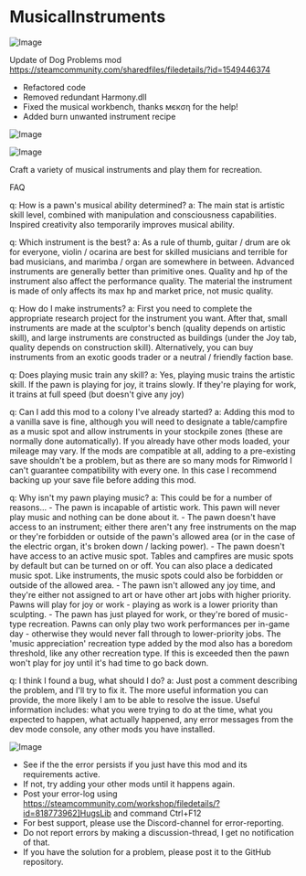 # MusicalInstruments

![Image](https://i.imgur.com/buuPQel.png)

Update of Dog Problems mod
https://steamcommunity.com/sharedfiles/filedetails/?id=1549446374

- Refactored code
- Removed redundant Harmony.dll
- Fixed the musical workbench, thanks мєкση for the help!
- Added burn unwanted instrument recipe

![Image](https://i.imgur.com/pufA0kM.png)

	
![Image](https://i.imgur.com/Z4GOv8H.png)

Craft a variety of musical instruments and play them for recreation. 

FAQ

q: How is a pawn's musical ability determined?
a: The main stat is artistic skill level, combined with manipulation and consciousness capabilities. Inspired creativity also temporarily improves musical ability.

q: Which instrument is the best?
a: As a rule of thumb, guitar / drum are ok for everyone, violin / ocarina are best for skilled musicians and terrible for bad musicians, and marimba / organ are somewhere in between. Advanced instruments are generally better than primitive ones. Quality and hp of the instrument also affect the performance quality. The material the instrument is made of only affects its max hp and market price, not music quality.

q: How do I make instruments?
a: First you need to complete the appropriate research project for the instrument you want. After that, small instruments are made at the sculptor's bench (quality depends on artistic skill), and large instruments are constructed as buildings (under the Joy tab, quality depends on construction skill). Alternatively, you can buy instruments from an exotic goods trader or a neutral / friendly faction base.

q: Does playing music train any skill?
a: Yes, playing music trains the artistic skill. If the pawn is playing for joy, it trains slowly. If they're playing for work, it trains at full speed (but doesn't give any joy)

q: Can I add this mod to a colony I've already started?
a: Adding this mod to a vanilla save is fine, although you will need to designate a table/campfire as a music spot and allow instruments in your stockpile zones (these are normally done automatically). If you already have other mods loaded, your mileage may vary. If the mods are compatible at all, adding to a pre-existing save shouldn't be a problem, but as there are so many mods for Rimworld I can't guarantee compatibility with every one. In this case I recommend backing up your save file before adding this mod.

q: Why isn't my pawn playing music?
a: This could be for a number of reasons...
    - The pawn is incapable of artistic work. This pawn will never play music and nothing can be done about it.
    - The pawn doesn't have access to an instrument; either there aren't any free instruments on the map or they're forbidden or outside of the pawn's allowed area (or in the case of the electric organ, it's broken down / lacking power).
    - The pawn doesn't have access to an active music spot. Tables and campfires are music spots by default but can be turned on or off. You can also place a dedicated music spot. Like instruments, the music spots could also be forbidden or outside of the allowed area.
    - The pawn isn't allowed any joy time, and they're either not assigned to art or have other art jobs with higher priority. Pawns will play for joy or work - playing as work is a lower priority than sculpting.
    - The pawn has just played for work, or they're bored of music-type recreation. Pawns can only play two work performances per in-game day - otherwise they would never fall through to lower-priority jobs. The 'music appreciation' recreation type added by the mod also has a boredom threshold, like any other recreation type. If this is exceeded then the pawn won't play for joy until it's had time to go back down.

q: I think I found a bug, what should I do?
a: Just post a comment describing the problem, and I'll try to fix it. The more useful information you can provide, the more likely I am to be able to resolve the issue. Useful information includes: what you were trying to do at the time, what you expected to happen, what actually happened, any error messages from the dev mode console, any other mods you have installed.

![Image](https://i.imgur.com/PwoNOj4.png)



-  See if the the error persists if you just have this mod and its requirements active.
-  If not, try adding your other mods until it happens again.
-  Post your error-log using https://steamcommunity.com/workshop/filedetails/?id=818773962]HugsLib and command Ctrl+F12
-  For best support, please use the Discord-channel for error-reporting.
-  Do not report errors by making a discussion-thread, I get no notification of that.
-  If you have the solution for a problem, please post it to the GitHub repository.




